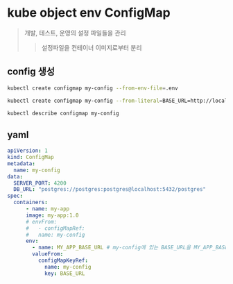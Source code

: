 # kube object env ConfigMap

> 개발, 테스트, 운영의 설정 파일들을 관리
>
> > 설정파일을 컨테이너 이미지로부터 분리

## config 생성

```sh
kubectl create configmap my-config --from-env-file=.env

kubectl create configmap my-config --from-literal=BASE_URL=http://localhost:8080 --dry-run=client -o yaml > my-config.yaml

kubectl describe configmap my-config
```

## yaml

```yml
apiVersion: 1
kind: ConfigMap
metadata:
  name: my-config
data:
  SERVER_PORT: 4200
  DB_URL: "postgres://postgres:postgres@localhost:5432/postgres"
spec:
  containers:
      - name: my-app
      image: my-app:1.0
      # envFrom:
      #   - configMapRef:
      #   name: my-config
      env:
        - name: MY_APP_BASE_URL # my-config에 있는 BASE_URL을 MY_APP_BASE_URL이라는 이름으로 가져온다.
        valueFrom:
          configMapKeyRef:
            name: my-config
            key: BASE_URL
```
